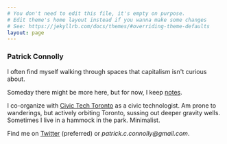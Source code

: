 ```yaml
---
# You don't need to edit this file, it's empty on purpose.
# Edit theme's home layout instead if you wanna make some changes
# See: https://jekyllrb.com/docs/themes/#overriding-theme-defaults
layout: page
---
```

### Patrick Connolly

I often find myself walking through spaces that capitalism isn't curious
about.

Someday there might be more here, but for now, I keep [notes](notes).

I co-organize with [Civic Tech Toronto](http://civictech.ca) as a civic
technologist. Am prone to wanderings, but actively orbiting Toronto,
sussing out deeper gravity wells. Sometimes I live in a hammock in the
park. Minimalist.

Find me on [Twitter](https://twitter.com/patconnolly) (preferred) or _patrick.c.connolly@gmail.com_.
